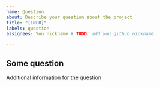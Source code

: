 ```yaml
---
name: Question
about: Describe your question about the project
title: "[INFO]"
labels: question
assignees: You nickname # TODO: add you github nickname

---
```


## Some question
Additional information for the question
